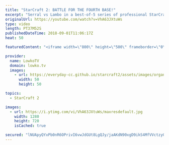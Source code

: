 ```yaml
---
title: "StarCraft 2: BATTLE FOR THE FOURTH BASE!"
excerpt: "Serral vs Lambo in a best-of-5 series of professional StarCraft 2. Subscribe for more videos: http://lowko.tv/youtube Swarm Host hit squad: https://goo.gl/ki6jkT  A super clean series of Zerg vs Zerg. Both players are very high level contendors and in this match they face off against each other in a"
originalUrl: https://youtube.com/watch?v=VhA63JXtuWs
type: video
length: PT37M52S
publishedDateTime: 2018-09-01T11:06:17Z
heat: 50

featuredContent: "<iframe width=\"800\" height=\"500\" frameborder=\"0\" src=\"https://www.youtube.com/embed/VhA63JXtuWs\" allow=\"accelerometer; autoplay; encrypted-media; gyroscope; picture-in-picture\" allowfullscreen></iframe>"

provider:
  name: LowkoTV
  domain: lowko.tv
  images:
    - url: https://everyday-cc.github.io/starcraft2/assets/images/organizations/lowko.tv-50x50.jpg
      width: 50
      height: 50

topics:
  - StarCraft 2

images:
  - url: https://i.ytimg.com/vi/VhA63JXtuWs/maxresdefault.jpg
    width: 1280
    height: 720
    isCached: true

secured: "lNUApyQYxPb0nR6OPrivI6vwJdGUt8LgQJy/jaAKdN90xgD9ikS4MfVVctzyQyq0oJLOqWZfcDyhUpbAWJXbWduVws1n7OSVdoRzUT9jjGQ5HlHyhSLyprdXPdSfw9x4s4jT0Un6RHZwXuBJkK8gstW0B1s0ESPdZ5FHhwVbSNrcpIqqY6RLzeUhM0i8jltlMdpcUnrulgWBn1iVeEKOrQyyTgNbdsYPOyKK/TCkAQHLu5Xcq+a3bt7cIW26vjyvjNsQ/el1OspuwhWY1+uAetpPNbyLih8ur5KtotphmDgMctcdKy/HA2Nqamu3w7mAKczRkfFSzhspUxZ7dja7zmmdvsJkVZqm7b1lQ6aipQF5OQVgxOdITiuW+LWrFhOHIFL688QbWhxQLOFWz76oQ0YVvWPZp65eamiwluGf4+Y=;LNONAEIK9C1yvg+IarlCBQ=="
---
```


